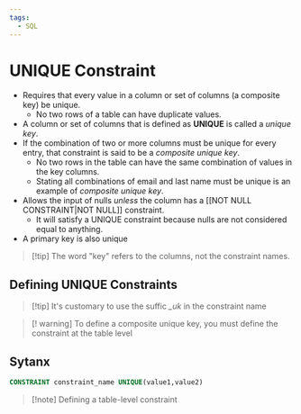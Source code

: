 ```yaml
---
tags:
  - SQL
---
```

# UNIQUE Constraint
- Requires that every value in a column or set of columns (a composite key) be unique.
	- No two rows of a table can have duplicate values.
- A column or set of columns that is defined as **UNIQUE** is called a *unique key*.
- If the combination of two or more columns must be unique for every entry, that constraint is said to be a *composite unique key*.
	- No two rows in the table can have the same combination of values in the key columns.
	- Stating all combinations of email and last name must be unique is an example of *composite unique key*.
- Allows the input of nulls *unless* the column has a [[NOT NULL CONSTRAINT|NOT NULL]] constraint.
	- It will satisfy a UNIQUE constraint because nulls are not considered equal to anything.
- A primary key is also unique

>[!tip] The word "key" refers to the columns, not the constraint names.

## Defining UNIQUE Constraints
> [!tip] It's customary to use the suffic *_uk* in the constraint name

>[! warning] To define a composite unique key, you must define the constraint at the table level

## Sytanx
```SQL
CONSTRAINT constraint_name UNIQUE(value1,value2)
```
>[!note] Defining a table-level constraint

